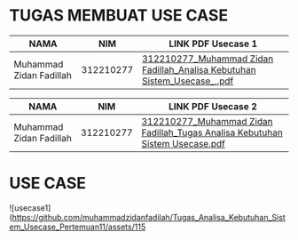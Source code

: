 # TUGAS MEMBUAT USE CASE




|  NAMA | NIM | LINK PDF Usecase 1 |
| --- | --- | --- | 
| Muhammad Zidan Fadillah | 312210277 | [312210277_Muhammad Zidan Fadillah_Analisa Kebutuhan Sistem_Usecase_,.pdf](https://github.com/user-attachments/files/15823560/312210277_Muhammad.Zidan.Fadillah_Analisa.Kebutuhan.Sistem_Usecase_.pdf)




|  NAMA | NIM | LINK PDF Usecase 2 |
| --- | --- | --- | 
| Muhammad Zidan Fadillah | 312210277 |[312210277_Muhammad Zidan Fadillah_Tugas Analisa Kebutuhan Sistem Usecase.pdf](https://github.com/user-attachments/files/15788888/312210277_Muhammad.Zidan.Fadillah_Tugas.Analisa.Kebutuhan.Sistem.Usecase.pdf)

# USE CASE
![usecase1](https://github.com/muhammadzidanfadilah/Tugas_Analisa_Kebutuhan_Sistem_Usecase_Pertemuan11/assets/115
